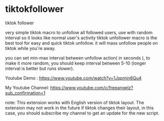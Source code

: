 # tiktokfollower
tiktok follower

very simple tiktok macro to unfollow all followed users, use with random interval so it looks like normal user's activity tiktok unfollower macro is the best tool for easy and quick tiktok unfollow. it will mass unfollow people on tiktok while you're away.

you can set min-max interval between unfollow action( in seconds ), to make it more random, you should keep interval between 5-10 (longer interval is better but runs slower).

Youtube Demo : https://www.youtube.com/watch?v=1Jspmin6Qu4

My Youtube Channel: https://www.youtube.com/c/freeangelz?sub_confirmation=1

note:
This extension works with English version of tiktok layout. The extension may not work in the future if tiktok changes their layout, in this case, you should subscribe my channel to get an update for the new script.
